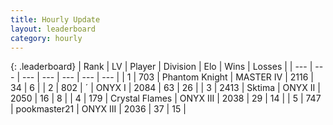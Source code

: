 ```yaml
---
title: Hourly Update
layout: leaderboard
category: hourly
---
```


{: .leaderboard}
| Rank | LV | Player | Division | Elo | Wins | Losses |
| --- | --- | --- | --- | --- | --- | --- |
| <span data-change="0">1</span> | 703 | <span title="ID: 742939">Phantom Knight</span> | MASTER IV | <span data-change="0">2116</span> | <span data-change="0">34</span> | <span data-change="0">6</span> |
| <span data-change="0">2</span> | 802 | <span title="ID: 224611">´</span> | ONYX I | <span data-change="-16">2084</span> | <span data-change="0">63</span> | <span data-change="1">26</span> |
| <span data-change="0">3</span> | 2413 | <span title="ID: 353063">Sktima</span> | ONYX II | <span data-change="0">2050</span> | <span data-change="0">16</span> | <span data-change="0">8</span> |
| <span data-change="0">4</span> | 179 | <span title="ID: 725085">Crystal Flames</span> | ONYX III | <span data-change="0">2038</span> | <span data-change="0">29</span> | <span data-change="0">14</span> |
| <span data-change="0">5</span> | 747 | <span title="ID: 652474">pookmaster21</span> | ONYX III | <span data-change="0">2036</span> | <span data-change="0">37</span> | <span data-change="0">15</span> |